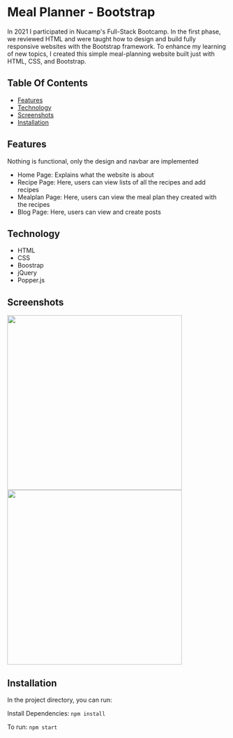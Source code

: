 # Meal Planner - Bootstrap

In 2021 I participated in Nucamp's Full-Stack Bootcamp. In the first phase, we reviewed HTML and were taught how to design and build fully responsive websites with the Bootstrap framework. To enhance my learning of new topics, I created this simple meal-planning website built just with HTML, CSS, and Bootstrap. 

## Table Of Contents
- [Features](#features)
- [Technology](#technology)
- [Screenshots](#screenshots)
- [Installation](#installation)

## Features
Nothing is functional, only the design and navbar are implemented 
- Home Page: Explains what the website is about
- Recipe Page: Here, users can view lists of all the recipes and add recipes
- Mealplan Page: Here, users can view the meal plan they created with the recipes
- Blog Page: Here, users can view and create posts

## Technology
- HTML
- CSS
- Boostrap
- jQuery 
- Popper.js


## Screenshots
<img src="https://user-images.githubusercontent.com/69568402/187095590-4617be99-d77b-4cbd-a67a-90362662bf45.png" width="400" height="auto" />


<img src="https://user-images.githubusercontent.com/69568402/187094655-033bff75-0627-4ebd-b2f4-51cac8ed2e94.png" width="400" height="auto"  />


## Installation

In the project directory, you can run:

Install Dependencies: 
`npm install` 

To run: 
`npm start`

